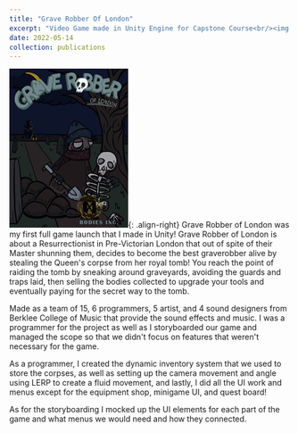 ```yaml
---
title: "Grave Robber Of London"
excerpt: "Video Game made in Unity Engine for Capstone Course<br/><img src='/images/Game Releases/GraveRobbingPoster.png' width = '324' height = '432'>"
date: 2022-05-14
collection: publications
---
```


![Grave Robber of London Poster](/images/Game%20Releases/GraveRobbingPoster.png){: .align-right}
Grave Robber of London was my first full game launch that I made in Unity! Grave Robber of London is about a Resurrectionist in Pre-Victorian London that out of spite of their Master shunning them, decides to become the best graverobber alive by stealing the Queen's corpse from her royal tomb! You reach the point of raiding the tomb by sneaking around graveyards, avoiding the guards and traps laid, then selling the bodies collected to upgrade your tools and eventually paying for the secret way to the tomb.

Made as a team of 15, 6 programmers, 5 artist, and 4 sound designers from Berklee College of Music that provide the sound effects and music. I was a programmer for the project as well as I storyboarded our game and managed the scope so that we didn't focus on features that weren't necessary for the game.

 As a programmer, I created the dynamic inventory system that we used to store the corpses, as well as setting up the camera movement and angle using LERP to create a fluid movement, and lastly, I did all the UI work and menus except for the equipment shop, minigame UI, and quest board! 
 
 As for the storyboarding I mocked up the UI elements for each part of the game and what menus we would need and how they connected.